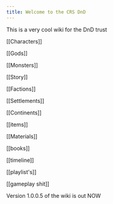 ```yaml
---
title: Welcome to the CRS DnD
---
```


This is a very cool wiki for the DnD trust

[[Characters]]

[[Gods]]

[[Monsters]]

[[Story]]

[[Factions]]

[[Settlements]]

[[Continents]]

[[items]]

[[Materials]]

[[books]]

[[timeline]]

[[playlist's]]

[[gameplay shit]]


Version 1.0.0.5 of the wiki is out NOW


